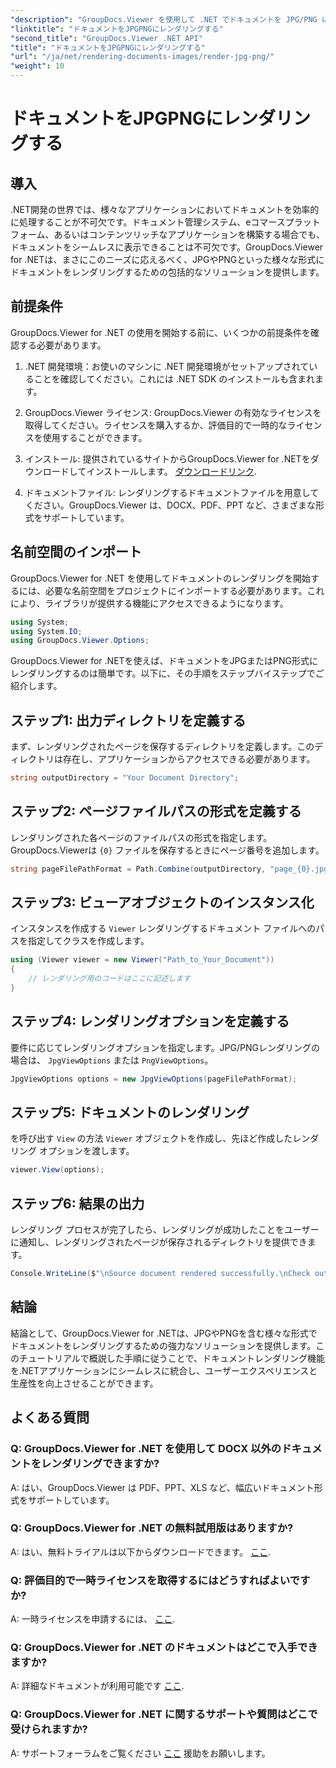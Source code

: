 ```yaml
---
"description": "GroupDocs.Viewer を使用して .NET でドキュメントを JPG/PNG にシームレスにレンダリングし、ユーザー エクスペリエンスと生産性を向上させる方法を説明します。"
"linktitle": "ドキュメントをJPGPNGにレンダリングする"
"second_title": "GroupDocs.Viewer .NET API"
"title": "ドキュメントをJPGPNGにレンダリングする"
"url": "/ja/net/rendering-documents-images/render-jpg-png/"
"weight": 10
---
```


# ドキュメントをJPGPNGにレンダリングする

## 導入

.NET開発の世界では、様々なアプリケーションにおいてドキュメントを効率的に処理することが不可欠です。ドキュメント管理システム、eコマースプラットフォーム、あるいはコンテンツリッチなアプリケーションを構築する場合でも、ドキュメントをシームレスに表示できることは不可欠です。GroupDocs.Viewer for .NETは、まさにこのニーズに応えるべく、JPGやPNGといった様々な形式にドキュメントをレンダリングするための包括的なソリューションを提供します。

## 前提条件

GroupDocs.Viewer for .NET の使用を開始する前に、いくつかの前提条件を確認する必要があります。

1. .NET 開発環境：お使いのマシンに .NET 開発環境がセットアップされていることを確認してください。これには .NET SDK のインストールも含まれます。

2. GroupDocs.Viewer ライセンス: GroupDocs.Viewer の有効なライセンスを取得してください。ライセンスを購入するか、評価目的で一時的なライセンスを使用することができます。

3. インストール: 提供されているサイトからGroupDocs.Viewer for .NETをダウンロードしてインストールします。 [ダウンロードリンク](https://releases。groupdocs.com/viewer/net/).

4. ドキュメントファイル: レンダリングするドキュメントファイルを用意してください。GroupDocs.Viewer は、DOCX、PDF、PPT など、さまざまな形式をサポートしています。

## 名前空間のインポート

GroupDocs.Viewer for .NET を使用してドキュメントのレンダリングを開始するには、必要な名前空間をプロジェクトにインポートする必要があります。これにより、ライブラリが提供する機能にアクセスできるようになります。

```csharp
using System;
using System.IO;
using GroupDocs.Viewer.Options;
```

GroupDocs.Viewer for .NETを使えば、ドキュメントをJPGまたはPNG形式にレンダリングするのは簡単です。以下に、その手順をステップバイステップでご紹介します。

## ステップ1: 出力ディレクトリを定義する

まず、レンダリングされたページを保存するディレクトリを定義します。このディレクトリは存在し、アプリケーションからアクセスできる必要があります。

```csharp
string outputDirectory = "Your Document Directory";
```

## ステップ2: ページファイルパスの形式を定義する

レンダリングされた各ページのファイルパスの形式を指定します。GroupDocs.Viewerは `{0}` ファイルを保存するときにページ番号を追加します。

```csharp
string pageFilePathFormat = Path.Combine(outputDirectory, "page_{0}.jpg");
```

## ステップ3: ビューアオブジェクトのインスタンス化

インスタンスを作成する `Viewer` レンダリングするドキュメント ファイルへのパスを指定してクラスを作成します。

```csharp
using (Viewer viewer = new Viewer("Path_to_Your_Document"))
{
    // レンダリング用のコードはここに記述します
}
```

## ステップ4: レンダリングオプションを定義する

要件に応じてレンダリングオプションを指定します。JPG/PNGレンダリングの場合は、 `JpgViewOptions` または `PngViewOptions`。

```csharp
JpgViewOptions options = new JpgViewOptions(pageFilePathFormat);
```

## ステップ5: ドキュメントのレンダリング

を呼び出す `View` の方法 `Viewer` オブジェクトを作成し、先ほど作成したレンダリング オプションを渡します。

```csharp
viewer.View(options);
```

## ステップ6: 結果の出力

レンダリング プロセスが完了したら、レンダリングが成功したことをユーザーに通知し、レンダリングされたページが保存されるディレクトリを提供できます。

```csharp
Console.WriteLine($"\nSource document rendered successfully.\nCheck output in {outputDirectory}.");
```

## 結論

結論として、GroupDocs.Viewer for .NETは、JPGやPNGを含む様々な形式でドキュメントをレンダリングするための強力なソリューションを提供します。このチュートリアルで概説した手順に従うことで、ドキュメントレンダリング機能を.NETアプリケーションにシームレスに統合し、ユーザーエクスペリエンスと生産性を向上させることができます。

## よくある質問

### Q: GroupDocs.Viewer for .NET を使用して DOCX 以外のドキュメントをレンダリングできますか?

A: はい、GroupDocs.Viewer は PDF、PPT、XLS など、幅広いドキュメント形式をサポートしています。

### Q: GroupDocs.Viewer for .NET の無料試用版はありますか?

A: はい、無料トライアルは以下からダウンロードできます。 [ここ](https://releases。groupdocs.com/).

### Q: 評価目的で一時ライセンスを取得するにはどうすればよいですか?

A: 一時ライセンスを申請するには、 [ここ](https://purchase。groupdocs.com/temporary-license/).

### Q: GroupDocs.Viewer for .NET のドキュメントはどこで入手できますか?

A: 詳細なドキュメントが利用可能です [ここ](https://tutorials。groupdocs.com/viewer/net/).

### Q: GroupDocs.Viewer for .NET に関するサポートや質問はどこで受けられますか?

A: サポートフォーラムをご覧ください [ここ](https://forum.groupdocs.com/c/viewer/9) 援助をお願いします。
